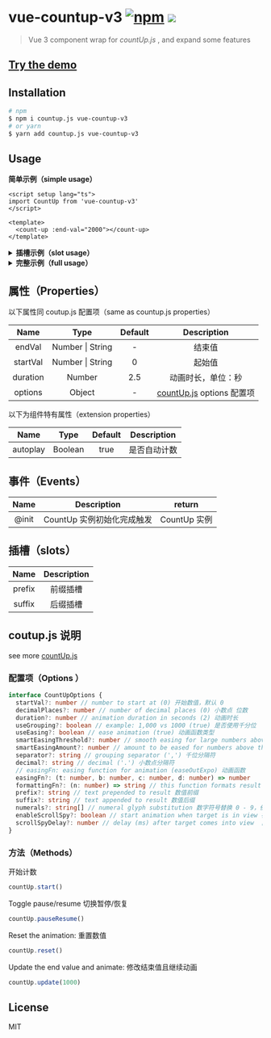 # vue-countup-v3 [![npm](https://img.shields.io/npm/v/vue-countup-v3?color=green)](https://www.npmjs.com/package/vue-countup-v3) ![](https://img.shields.io/bundlephobia/min/vue-countup-v3)

> Vue 3 component wrap for _countUp.js_ , and expand some features
## [Try the demo](https://jizai1125.github.io/vue-countup-v3/demo/)

## Installation

```bash
# npm
$ npm i countup.js vue-countup-v3
# or yarn
$ yarn add countup.js vue-countup-v3
```

## Usage

**简单示例（simple usage）**

```vue
<script setup lang="ts">
import CountUp from 'vue-countup-v3'
</script>

<template>
  <count-up :end-val="2000"></count-up>
</template>
```

<details>
<summary><strong>插槽示例（slot usage）</strong></summary>
当 prefix 或者 suffix 需要与数值样式区分开时，可使用插槽的方式取代 options 配置。

```html
<script setup lang="ts">
  import CountUp from 'vue-countup-v3'
</script>

<template>
  <count-up :end-val="2000">
    <template #prefix>
      <span style="color: orange">prefix</span>
    </template>
    <template #suffix>
      <span style="color: red">prefix</span>
    </template>
  </count-up>
</template>
```

</details>

<details>
<summary><strong>完整示例（full usage）</strong></summary>

```html
<script setup lang="ts">
  import CountUp from 'vue-countup-v3'
  import type { ICountUp, CountUpOptions } from 'vue-countup-v3'
  // coutup.js options
  const options: CountUpOptions = {
    decimalPlaces: 2
    // ...
  }
  let countUp: ICountUp
  const onInit = (ctx: ICountUp) => {
    console.log('init', ctx)
    countUp = ctx
  }
</script>

<template>
  <count-up :end-val="2000" :duration="3" :options="options" @init="onInit"></count-up>
</template>
```

</details>

## 属性（Properties）

以下属性同 coutup.js 配置项（same as countup.js properties）

|   Name   |       Type       | Default |                             Description                              |
| :------: | :--------------: | :-----: | :------------------------------------------------------------------: |
|  endVal  | Number \| String |    -    |                                结束值                                |
| startVal | Number \| String |    0    |                                起始值                                |
| duration |      Number      |   2.5   |                          动画时长，单位：秒                          |
| options  |      Object      |    -    | [countUp.js](https://github.com/inorganik/countUp.js) options 配置项 |

以下为组件特有属性（extension properties）

|   Name   |  Type   | Default | Description  |
| :------: | :-----: | :-----: | :----------: |
| autoplay | Boolean |  true   | 是否自动计数 |

## 事件（Events）

| Name  |        Description         |    return    |
| :---: | :------------------------: | :----------: |
| @init | CountUp 实例初始化完成触发 | CountUp 实例 |

## 插槽（slots）

|  Name  | Description |
| :----: | :---------: |
| prefix |  前缀插槽   |
| suffix |  后缀插槽   |

## coutup.js 说明

see more [countUp.js](https://github.com/inorganik/countUp.js)

### 配置项（**Options** ）

```typescript
interface CountUpOptions {
  startVal?: number // number to start at (0) 开始数值，默认 0
  decimalPlaces?: number // number of decimal places (0) 小数点 位数
  duration?: number // animation duration in seconds (2) 动画时长
  useGrouping?: boolean // example: 1,000 vs 1000 (true) 是否使用千分位
  useEasing?: boolean // ease animation (true) 动画函数类型
  smartEasingThreshold?: number // smooth easing for large numbers above this if useEasing (999)
  smartEasingAmount?: number // amount to be eased for numbers above threshold (333)
  separator?: string // grouping separator (',') 千位分隔符
  decimal?: string // decimal ('.') 小数点分隔符
  // easingFn: easing function for animation (easeOutExpo) 动画函数
  easingFn?: (t: number, b: number, c: number, d: number) => number
  formattingFn?: (n: number) => string // this function formats result 格式化结果
  prefix?: string // text prepended to result 数值前缀
  suffix?: string // text appended to result 数值后缀
  numerals?: string[] // numeral glyph substitution 数字符号替换 0 - 9，例如替换为 [a,b,c,d,e,f,g,h,i,j]
  enableScrollSpy?: boolean // start animation when target is in view 在可视范围内才开始动画
  scrollSpyDelay?: number // delay (ms) after target comes into view  目标进入可视范围内后的延迟时间(毫秒)
}
```

### **方法（Methods）**

开始计数

```js
countUp.start()
```

Toggle pause/resume 切换暂停/恢复

```js
countUp.pauseResume()
```

Reset the animation: 重置数值

```js
countUp.reset()
```

Update the end value and animate: 修改结束值且继续动画

```js
countUp.update(1000)
```

## License

MIT
